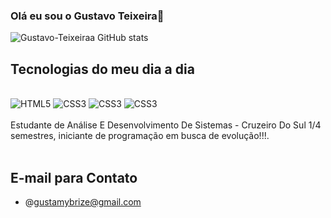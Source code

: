 ### Olá eu sou o Gustavo Teixeira👋


![Gustavo-Teixeiraa GitHub stats](https://github-readme-stats.vercel.app/api?username=Gustavo-Teixeiraa&show_icons=true&theme=radical)

## Tecnologias do meu dia a dia

<div style="display: inline_block"><br/>
    <img  alt="HTML5" src="https://img.shields.io/badge/HTML5-E34F26?style=for-the-badge&logo=html5&logoColor=white"/>
    <img  alt="CSS3" src="https://img.shields.io/badge/CSS3-1572B6?style=for-the-badge&logo=css3&logoColor=white"/>
    <img  alt="CSS3" src="https://img.shields.io/badge/Python-14354C?style=for-the-badge&logo=python&logoColor=white"/>
    <img  alt="CSS3" src="https://img.shields.io/badge/Bootstrap-563D7C?style=for-the-badge&logo=bootstrap&logoColor=white"/>
    

</div>

<br>
Estudante de Análise E Desenvolvimento De Sistemas - Cruzeiro Do Sul 1/4 semestres, iniciante de programação em busca de evolução!!!.
<br><br>

## E-mail para Contato
- @gustamybrize@gmail.com
